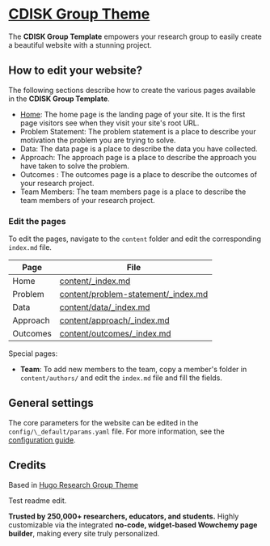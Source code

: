 # [CDISK Group Theme](https://github.com/wowchemy/starter-hugo-research-group)

The **CDISK Group Template** empowers your research group to easily create a beautiful website with a stunning project.


## How to edit your website?

The following sections describe how to create the various pages available in the **CDISK Group Template**.

- [Home](#home): The home page is the landing page of your site. It is the first page visitors see when they visit your site's root URL.
- Problem Statement: The problem statement is a place to describe your motivation the problem you are trying to solve.
- Data: The data page is a place to describe the data you have collected.
- Approach: The approach page is a place to describe the approach you have taken to solve the problem.
- Outcomes : The outcomes page is a place to describe the outcomes of your research project.
- Team Members: The team members page is a place to describe the team members of your research project.

### Edit the pages

To edit the pages, navigate to the `content` folder and edit the corresponding `index.md` file.

| Page     | File                                                                       |
| -------- | -------------------------------------------------------------------------- |
| Home     | [content/\_index.md](content/_index.md)                                    |
| Problem  | [content/problem-statement/\_index.md](content/problem-statement/index.md) |
| Data     | [content/data/\_index.md](content/data/index.md)                           |
| Approach | [content/approach/\_index.md](content/approach/index.md)                   |
| Outcomes | [content/outcomes/\_index.md](content/outcomes/index.md)                   |

Special pages:

- **Team**: To add new members to the team, copy a member's folder in `content/authors/` and edit the `index.md` file and fill the fields.

## General settings

The core parameters for the website can be edited in the `config/\_default/params.yaml` file. For more information, see the [configuration guide](https://wowchemy.com/docs/getting-started/get-started/#customize-it).

## Credits

Based in [Hugo Research Group Theme](https://github.com/wowchemy/starter-hugo-research-group)

Test readme edit.

️**Trusted by 250,000+ researchers, educators, and students.** Highly customizable via the integrated **no-code, widget-based Wowchemy page builder**, making every site truly personalized.
